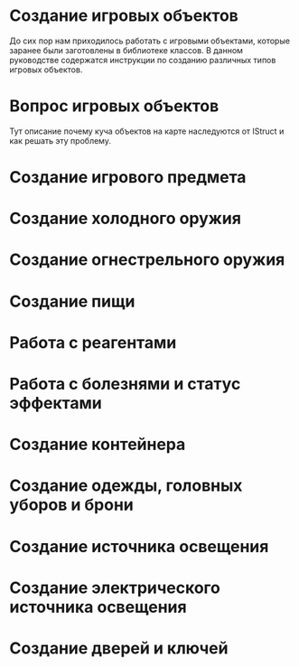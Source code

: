 # Создание игровых объектов

До сих пор нам приходилось работать с игровыми объектами, которые заранее были заготовлены в библиотеке классов. В данном руководстве содержатся инструкции по созданию различных типов игровых объектов.

# Вопрос игровых объектов
Тут описание почему куча объектов на карте наследуются от IStruct и как решать эту проблему.

# Создание игрового предмета

# Создание холодного оружия

# Создание огнестрельного оружия

# Создание пищи

# Работа с реагентами

# Работа с болезнями и статус эффектами

# Создание контейнера

# Создание одежды, головных уборов и брони

# Создание источника освещения

# Создание электрического источника освещения

# Создание дверей и ключей